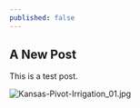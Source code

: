 ```yaml
---
published: false
---
```


## A New Post

This is a test post.

![Kansas-Pivot-Irrigation_01.jpg]({{site.baseurl}}/_posts/Kansas-Pivot-Irrigation_01.jpg)

